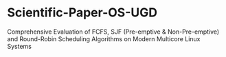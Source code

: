 # Scientific-Paper-OS-UGD
Comprehensive Evaluation of FCFS, SJF (Pre-emptive &amp; Non-Pre-emptive) and Round-Robin Scheduling Algorithms on Modern Multicore Linux Systems
